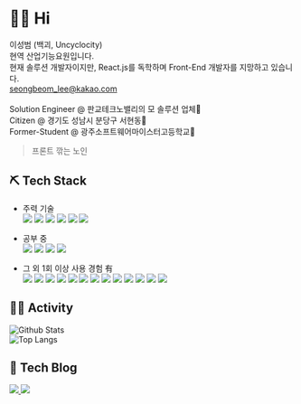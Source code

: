 # 🙋‍♂️ Hi
이성범 (백괴, Uncyclocity)<br>
현역 산업기능요원입니다.<br>
현재 솔루션 개발자이지만, React.js를 독학하며 Front-End 개발자를 지망하고 있습니다.<br>
seongbeom_lee@kakao.com<br><br>
Solution Engineer @ 판교테크노밸리의 모 솔루션 업체🏢<br>
Citizen @ 경기도 성남시 분당구 서현동🏡<br>
Former-Student @ 광주소프트웨어마이스터고등학교🏫<br>
> 프론트 깎는 노인

## ⛏ Tech Stack
- 주력 기술<br>
  <img src="https://img.shields.io/badge/JavaScript-F7DF1E?style=flat-square&logo=JavaScript&logoColor=black"/> <img src="https://img.shields.io/badge/React-61DAFB?style=flat-square&logo=React&logoColor=black"/> <img src="https://img.shields.io/badge/styled-components-DB7093?style=flat-square&logo=styled-components&logoColor=white"/> <img src="https://img.shields.io/badge/HTML5-E34F26?style=flat-square&logo=html5&logoColor=white"/> <img src="https://img.shields.io/badge/CSS3-1572B6?style=flat-square&logo=css3&logoColor=white"/> <img src="https://img.shields.io/badge/Next.js-000000?style=flat-square&logo=nextdotjs&logoColor=white"/>
  
- 공부 중<br>
  <img src="https://img.shields.io/badge/React-61DAFB?style=flat-square&logo=React&logoColor=black"/> <img src="https://img.shields.io/badge/styled-components-DB7093?style=flat-square&logo=styled-components&logoColor=white"/> <img src="https://img.shields.io/badge/Next.js-000000?style=flat-square&logo=nextdotjs&logoColor=white"/> <img src="https://img.shields.io/badge/MongoDB-47A248?style=flat-square&logo=mongodb&logoColor=white"/>

- 그 외 1회 이상 사용 경험 有<br>
  <img src="https://img.shields.io/badge/C-A8B9CC?style=flat-square&logo=C&logoColor=black"/> <img src="https://img.shields.io/badge/C++-00599C?style=flat-square&logo=cplusplus&logoColor=white"/> <img src="https://img.shields.io/badge/C Sharp-239120?style=flat-square&logo=csharp&logoColor=white"/> <img src="https://img.shields.io/badge/Node.js-339933?style=flat-square&logo=nodedotjs&logoColor=white"/> <img src="https://img.shields.io/badge/Java-007396?style=flat-square&logo=java&logoColor=white"/> <img src="https://img.shields.io/badge/Android Studio-3DDC84?style=flat-square&logo=androidstudio&logoColor=white"/> <img src="https://img.shields.io/badge/Spring-6DB33F?style=flat-square&logo=spring&logoColor=white"/> <img src="https://img.shields.io/badge/Python-3776AB?style=flat-square&logo=python&logoColor=white"/> <img src="https://img.shields.io/badge/Firebase-FFCA28?style=flat-square&logo=firebase&logoColor=black"/> <img src="https://img.shields.io/badge/MySQL-4479A1?style=flat-square&logo=mysql&logoColor=white"/> <img src="https://img.shields.io/badge/Sass-CC6699?style=flat-square&logo=Sass&logoColor=white"/> <img src="https://img.shields.io/badge/Express-000000?style=flat-square&logo=express&logoColor=white"/> <img src="https://img.shields.io/badge/AmazonS3-569A31?style=flat-square&logo=amazons3&logoColor=white"/>

## 🏃‍♂️ Activity
![Github Stats](https://github-readme-stats.vercel.app/api?username=uncyclocity&show_icons=true&hide=stars&theme=react)<br>
![Top Langs](https://github-readme-stats.vercel.app/api/top-langs/?username=uncyclocity&layout=compact&theme=react)

## 📝 Tech Blog
<a href="https://velog.io/@uncyclocity">
  <img src="https://img.shields.io/badge/Velog-4FC08D?style=flat-square&logo=vimeo&logoColor=white"/>
</a>
<a href="https://uncyclocity.tistory.com/">
  <img src="https://img.shields.io/badge/Tistory-F16521?style=flat-square&logo=tidal&logoColor=white"/>
</a>
